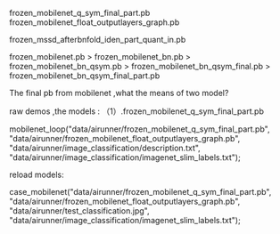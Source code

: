 


frozen_mobilenet_q_sym_final_part.pb
frozen_mobilenet_float_outputlayers_graph.pb

frozen_mssd_afterbnfold_iden_part_quant_in.pb














frozen_mobilenet.pb  > frozen_mobilenet_bn.pb > frozen_mobilenet_bn_qsym.pb >  frozen_mobilenet_bn_qsym_final.pb
																			>  frozen_mobilenet_bn_qsym_final_part.pb
																			
																	
The final pb from mobilenet ,what the means of two model?
	
raw demos ,the models :
（1）.frozen_mobilenet_q_sym_final_part.pb 


mobilenet_loop("data/airunner/frozen_mobilenet_q_sym_final_part.pb",
                              "data/airunner/frozen_mobilenet_float_outputlayers_graph.pb",
                              "data/airunner/image_classification/description.txt",
                              "data/airunner/image_classification/imagenet_slim_labels.txt");
							  
							  
							  
reload models:
							  
case_mobilenet("data/airunner/frozen_mobilenet_q_sym_final_part.pb",
               "data/airunner/frozen_mobilenet_float_outputlayers_graph.pb",
                              "data/airunner/test_classification.jpg",
                              "data/airunner/image_classification/imagenet_slim_labels.txt");